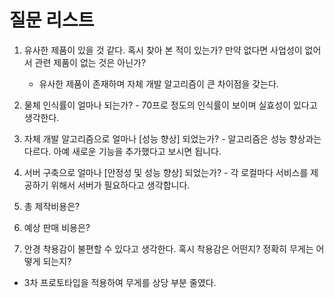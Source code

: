 
# 질문 리스트

1. 유사한 제품이 있을 것 같다. 혹시 찾아 본 적이 있는가?
    만약 없다면 사업성이 없어서 관련 제품이 없는 것은 아닌가?
    - 유사한 제품이 존재하며 자체 개발 알고리즘이 큰 차이점을 갖는다.

2.   물체 인식률이 얼마나 되는가?
    - 70프로 정도의 인식률이 보이며 실효성이 있다고 생각한다.
3.   자체 개발 알고리즘으로 얼마나 [성능 향상] 되었는가?
    - 알고리즘은 성능 향상과는 다르다. 아예 새로운 기능을 추가했다고 보시면 됩니다.  
4.   서버 구축으로 얼마나  [안정성 및 성능 향상] 되었는가?
    - 각 로컬마다 서비스를 제공하기 위해서 서버가 필요하다고 생각합니다.
5. 총 제작비용은?
6. 예상 판매 비용은?
7. 안경 착용감이 불편할 수 있다고 생각한다. 혹시 착용감은 어떤지? 정확히 무게는 어떻게 되는지?
- 3차 프로토타입을 적용하여 무게를 상당 부분 줄였다.


